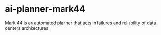 # ai-planner-mark44
Mark 44 is an automated planner that acts in failures and reliability of data centers architectures
